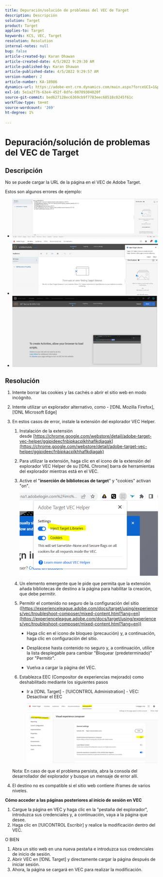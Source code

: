 ```yaml
---
title: Depuración/solución de problemas del VEC de Target
description: Descripción
solution: Target
product: Target
applies-to: Target
keywords: KCS, VEC, Target
resolution: Resolution
internal-notes: null
bug: false
article-created-by: Karan Dhawan
article-created-date: 4/5/2022 9:29:30 AM
article-published-by: Karan Dhawan
article-published-date: 4/5/2022 9:29:57 AM
version-number: 2
article-number: KA-18986
dynamics-url: https://adobe-ent.crm.dynamics.com/main.aspx?forceUCI=1&pagetype=entityrecord&etn=knowledgearticle&id=ec1691de-c2b4-ec11-983f-000d3a5d0d73
exl-id: 5e1a2f7b-63e4-452f-8dfe-00709304020f
source-git-commit: bed627128ec6369cb9f7783eec60518c0245f61c
workflow-type: tm+mt
source-wordcount: '269'
ht-degree: 1%

---
```


# Depuración/solución de problemas del VEC de Target

## Descripción

No se puede cargar la URL de la página en el VEC de Adobe Target.

Estos son algunos errores de ejemplo:

- ![](assets/___f81691de-c2b4-ec11-983f-000d3a5d0d73___.png)
- ![](assets/___071791de-c2b4-ec11-983f-000d3a5d0d73___.png)
- ![](assets/___0a1791de-c2b4-ec11-983f-000d3a5d0d73___.png)

## Resolución

1. Intente borrar las cookies y las cachés o abrir el sitio web en modo incógnito. 

1. Intente utilizar un explorador alternativo, como - [!DNL Mozilla Firefox], [!DNL Microsoft Edge]

1. En estos casos de error, instale la extensión del explorador VEC Helper.

   1. Instalación de la extensión desde [https://chrome.google.com/webstore/detail/adobe-target-vec-helper/ggjpideecfnbipkacplkhhaflkdjagak](https://chrome.google.com/webstore/detail/adobe-target-vec-helper/ggjpideecfnbipkacplkhhaflkdjagak)

   1. Para utilizar la extensión, haga clic en el icono de la extensión del explorador VEC Helper de su [!DNL Chrome] barra de herramientas del explorador mientras está en el VEC. 

   1. Active el &quot;**inserción de bibliotecas de target**&quot; y &quot;cookies&quot; activan &quot;on&quot;.

      ![](assets/92bf52bf-21ab-ec11-983f-000d3a349523.png)

   1. Un elemento emergente que le pide que permita que la extensión añada bibliotecas de destino a la página para habilitar la creación, que debe permitir.

   1. Permitir el contenido no seguro de la configuración del sitio ([https://experienceleague.adobe.com/docs/target/using/experiences/vec/troubleshoot-composer/mixed-content.html?lang=en](https://experienceleague.adobe.com/docs/target/using/experiences/vec/troubleshoot-composer/mixed-content.html?lang=en))

      - Haga clic en el icono de bloqueo (precaución) y, a continuación, haga clic en configuración del sitio.

      - Desplácese hasta contenido no seguro y, a continuación, utilice la lista desplegable para cambiar &quot;Bloquear (predeterminado)&quot; por &quot;Permitir&quot;.

      - Vuelva a cargar la página del VEC.

   1. Establezca EEC (Compositor de experiencias mejorado) como deshabilitado mediante los siguientes pasos

      - Ir a [!DNL Target] - [!UICONTROL Administration] - VEC: Desactivar el EEC

        ![](assets/90fdfd56-26ab-ec11-983f-000d3a349523.png)

   Nota: En caso de que el problema persista, abra la consola del desarrollador del explorador y busque un mensaje de error allí.

1. El destino no es compatible si el sitio web contiene iframes de varios niveles. 

**Cómo acceder a las páginas posteriores al inicio de sesión en VEC**

1. Cargue la página en VEC y haga clic en la &quot;pestaña del explorador&quot;, introduzca sus credenciales y, a continuación, vaya a la página que desee. 
1. Haga clic en [!UICONTROL Escribir] y realice la modificación dentro del VEC. 

O BIEN

1. Abra un sitio web en una nueva pestaña e introduzca sus credenciales de inicio de sesión.
1. Abrir VEC en [!DNL Target] y directamente cargar la página después de iniciar sesión. 
1. Ahora, la página se cargará en VEC para realizar la modificación.
